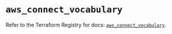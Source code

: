 # `aws_connect_vocabulary`

Refer to the Terraform Registry for docs: [`aws_connect_vocabulary`](https://registry.terraform.io/providers/hashicorp/aws/6.2.0/docs/resources/connect_vocabulary).
